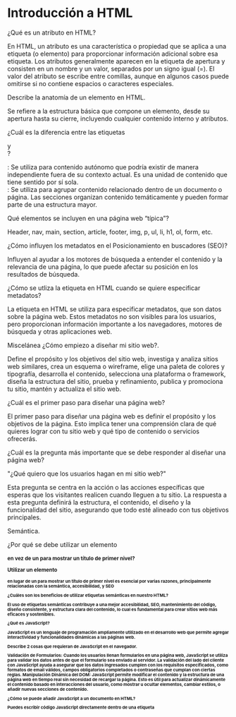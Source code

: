 # Introducción a HTML

¿Qué es un atributo en HTML?

En HTML, un atributo es una característica o propiedad que se aplica a una etiqueta (o elemento) para proporcionar información adicional sobre esa etiqueta. Los atributos generalmente aparecen en la etiqueta de apertura y consisten en un nombre y un valor, separados por un signo igual (=). El valor del atributo se escribe entre comillas, aunque en algunos casos puede omitirse si no contiene espacios o caracteres especiales.

Describe la anatomía de un elemento en HTML.

Se refiere a la estructura básica que compone un elemento, desde su apertura hasta su cierre, incluyendo cualquier contenido interno y atributos.

¿Cuál es la diferencia entre las etiquetas <article> y <section>?

<article>: Se utiliza para contenido autónomo que podría existir de manera independiente fuera de su contexto actual. Es una unidad de contenido que tiene sentido por sí sola.
<section>: Se utiliza para agrupar contenido relacionado dentro de un documento o página. Las secciones organizan contenido temáticamente y pueden formar parte de una estructura mayor.

Qué elementos se incluyen en una página web “típica”?

Header, nav, main, section, article, footer, img, p, ul, li, h1, ol, form, etc.

¿Cómo influyen los metadatos en el Posicionamiento en buscadores (SEO)?

Influyen al ayudar a los motores de búsqueda a entender el contenido y la relevancia de una página, lo que puede afectar su posición en los resultados de búsqueda.

¿Cómo se utliza la etiqueta <meta> en HTML cuando se quiere especificar metadatos?

La etiqueta <meta> en HTML se utiliza para especificar metadatos, que son datos sobre la página web. Estos metadatos no son visibles para los usuarios, pero proporcionan información importante a los navegadores, motores de búsqueda y otras aplicaciones web.
<meta name="nombre_del_metadato" content="valor_del_metadato">


Miscelánea
¿Cómo empiezo a diseñar mi sitio web?.

Define el propósito y los objetivos del sitio web, investiga y analiza sitios web similares, crea un esquema o wireframe, elige una paleta de colores y tipografía, desarrolla el contenido, selecciona una plataforma o framework, diseña la estructura del sitio, prueba y refinamiento, publica y promociona tu sitio, mantén y actualiza el sitio web.

¿Cuál es el primer paso para diseñar una página web?

El primer paso para diseñar una página web es definir el propósito y los objetivos de la página. Esto implica tener una comprensión clara de qué quieres lograr con tu sitio web y qué tipo de contenido o servicios ofrecerás.

¿Cuál es la pregunta más importante que se debe responder al diseñar una página web?

"¿Qué quiero que los usuarios hagan en mi sitio web?"

Esta pregunta se centra en la acción o las acciones específicas que esperas que los visitantes realicen cuando lleguen a tu sitio. La respuesta a esta pregunta definirá la estructura, el contenido, el diseño y la funcionalidad del sitio, asegurando que todo esté alineado con tus objetivos principales.

Semántica.

¿Por qué se debe utilizar un elemento <h1> en vez de un <span> para mostrar un título de primer nivel?

Utilizar un elemento <h1> en lugar de un <span> para mostrar un título de primer nivel es esencial por varias razones, principalmente relacionadas con la semántica, accesibilidad, y SEO

¿Cuáles son los beneficios de utilizar etiquetas semánticas en nuestro HTML?

El uso de etiquetas semánticas contribuye a una mejor accesibilidad, SEO, mantenimiento del código, diseño consistente, y estructura clara del contenido, lo cual es fundamental para crear sitios web más eficaces y sostenibles.

¿Qué es JavaScript?

JavaScript es un lenguaje de programación ampliamente utilizado en el desarrollo web que permite agregar interactividad y funcionalidades dinámicas a las páginas web.

Describe 2 cosas que requieran de JavaScript en el navegador.

Validación de Formularios: Cuando los usuarios llenan formularios en una página web, JavaScript se utiliza para validar los datos antes de que el formulario sea enviado al servidor. La validación del lado del cliente con JavaScript ayuda a asegurar que los datos ingresados cumplen con los requisitos especificados, como formatos de email válidos, campos obligatorios completados o contraseñas que cumplan con ciertas reglas.
Manipulación Dinámica del DOM: JavaScript permite modificar el contenido y la estructura de una página web en tiempo real sin necesidad de recargar la página. Esto es útil para actualizar dinámicamente el contenido basado en interacciones del usuario, como mostrar u ocultar elementos, cambiar estilos, o añadir nuevas secciones de contenido.

¿Cómo se puede añadir JavaScript a un documento en HTML?

Puedes escribir código JavaScript directamente dentro de una etiqueta <script> en el archivo HTML.